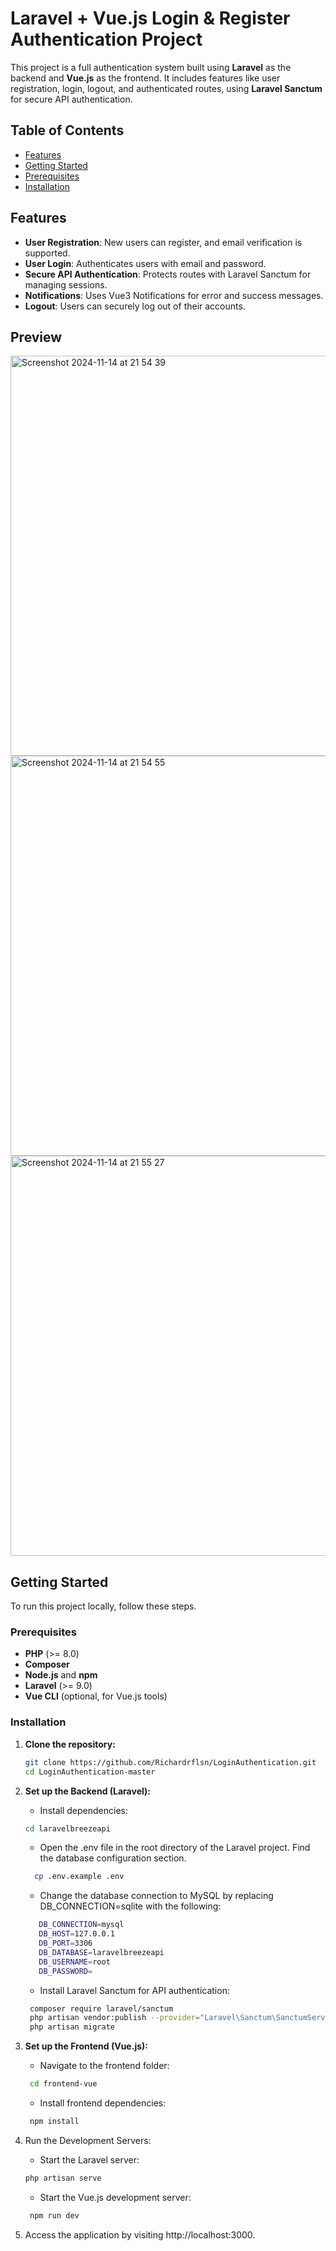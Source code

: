 # Laravel + Vue.js Login & Register Authentication Project

This project is a full authentication system built using **Laravel** as the backend and **Vue.js** as the frontend. It includes features like user registration, login, logout, and authenticated routes, using **Laravel Sanctum** for secure API authentication.

## Table of Contents

- [Features](#features)
- [Getting Started](#getting-started)
- [Prerequisites](#prerequisites)
- [Installation](#installation)

## Features

- **User Registration**: New users can register, and email verification is supported.
- **User Login**: Authenticates users with email and password.
- **Secure API Authentication**: Protects routes with Laravel Sanctum for managing sessions.
- **Notifications**: Uses Vue3 Notifications for error and success messages.
- **Logout**: Users can securely log out of their accounts.

## Preview
<img width="640" alt="Screenshot 2024-11-14 at 21 54 39" src="https://github.com/user-attachments/assets/daa615bf-a4a8-4fca-951f-883783b57710">
<img width="640" alt="Screenshot 2024-11-14 at 21 54 55" src="https://github.com/user-attachments/assets/7fd61857-a938-481d-83c7-909a62de9a51">
<img width="640" alt="Screenshot 2024-11-14 at 21 55 27" src="https://github.com/user-attachments/assets/eee4a50c-0715-4ffd-a1ef-876dac96db9f">

## Getting Started

To run this project locally, follow these steps.

### Prerequisites

- **PHP** (>= 8.0)
- **Composer**
- **Node.js** and **npm**
- **Laravel** (>= 9.0)
- **Vue CLI** (optional, for Vue.js tools)

### Installation

1. **Clone the repository:**

   ```bash
   git clone https://github.com/Richardrflsn/LoginAuthentication.git
   cd LoginAuthentication-master
   ```
2. **Set up the Backend (Laravel):**
   - Install dependencies:
   ```bash
   cd laravelbreezeapi
   ```
   - Open the .env file in the root directory of the Laravel project. Find the database configuration section.
   ```bash
     cp .env.example .env
   ```
   - Change the database connection to MySQL by replacing DB_CONNECTION=sqlite with the following:
   ```bash
      DB_CONNECTION=mysql
      DB_HOST=127.0.0.1
      DB_PORT=3306
      DB_DATABASE=laravelbreezeapi
      DB_USERNAME=root
      DB_PASSWORD=
   ```
   - Install Laravel Sanctum for API authentication:
   ```bash
    composer require laravel/sanctum
    php artisan vendor:publish --provider="Laravel\Sanctum\SanctumServiceProvider"
    php artisan migrate
   ```
3. **Set up the Frontend (Vue.js):**
   - Navigate to the frontend folder:
   ```bash
    cd frontend-vue
   ```
   - Install frontend dependencies:
   ```bash
    npm install
   ```
4. Run the Development Servers:
    - Start the Laravel server:
   ```bash
   php artisan serve
   ```
   - Start the Vue.js development server:
   ```bash
    npm run dev
   ```
5. Access the application by visiting http://localhost:3000.
